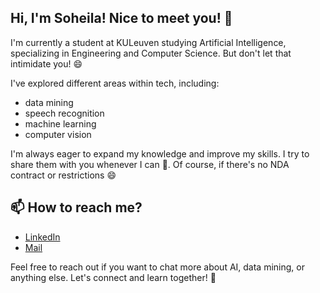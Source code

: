 ## Hi, I'm Soheila! Nice to meet you! 👋

I'm currently a student at KULeuven studying Artificial Intelligence, specializing in Engineering and Computer Science. But don't let that intimidate you! 😄

I've explored different areas within tech, including:
- data mining
- speech recognition
- machine learning
- computer vision

I'm always eager to expand my knowledge and improve my skills. I try to share them with you whenever I can 💛. Of course, if there's no NDA contract or restrictions 😄

## 📫 How to reach me?

- [LinkedIn](https://www.linkedin.com/in/soheila-hesaraki/)
- [Mail](https://soheila.hesaraki@gmail.com)

Feel free to reach out if you want to chat more about AI, data mining, or anything else. Let's connect and learn together! 🤝






<!--
**soheila-Hesaraki/soheila-Hesaraki** is a ✨ _special_ ✨ repository because its `README.md` (this file) appears on your GitHub profile.

Here are some ideas to get you started:

- 🔭 I’m currently working on ...
- 🌱 I’m currently learning ...
- 👯 I’m looking to collaborate on ...
- 🤔 I’m looking for help with ...
- 💬 Ask me about ...
- 📫 How to reach me: ...
- 😄 Pronouns: ...
- ⚡ Fun fact: ...
-->
